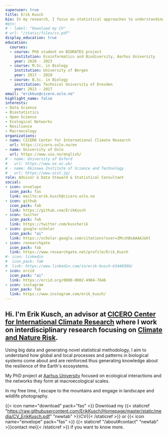 ```yaml
---
superuser: true
title: Erik Kusch
bio: In my research, I focus on statistical approaches to understanding complex processes and patterns in our environment using a variety of data banks. I do so by creating bespoke, reproducible, and efficient data hanbdling pipelines.
#btn:
# - label: "Download my CV"
# url: "/static/files/cv.pdf"
display_education: true
education:
  courses:
  - course: PhD student on BIORATES project
    institution: Ecoinformatics and Biodiversity, Aarhus University
    year: 2020 - 2023
  - course: M.Sc. in Biology
    institution: University of Bergen
    year: 2017 - 2019
  - course: B.Sc. in Biology
    institution: Technical University of Dresden
    year: 2013 - 2017
email: "erikkus@cicero.oslo.no"
highlight_name: false
interests:
- Data Science
- Biostatistics
- Open Science
- Ecological Networks
- Resilience
- Macroecology
organizations:
- name: CICERO Center for International Climate Research
  url: https://cicero.oslo.no/en
- name: University of Oslo
  url: https://www.uio.no/english/
# - name: University of Oxford
#   url: https://www.ox.ac.uk/
# - name: Okinawa Institute of Science and Technology
#   url: https://www.oist.jp/
role: Advisor & Data Steward & Statistical Consultant
social:
- icon: envelope
  icon_pack: fas
  link: mailto:erik.kusch@cicero.oslo.no
- icon: github
  icon_pack: fab
  link: https://github.com/ErikKusch
- icon: twitter
  icon_pack: fab
  link: https://twitter.com/kuscherik
- icon: google-scholar
  icon_pack: "ai"
  link: https://scholar.google.com/citations?user=ZMcshBsAAAAJ&hl
- icon: researchgate
  icon_pack: fab
  link: https://www.researchgate.net/profile/Erik_Kusch
#- icon: linkedin
#  icon_pack: fab
#  link: https://www.linkedin.com/in/erik-kusch-63448580/
- icon: orcid
  icon_pack: "ai"
  link: https://orcid.org/0000-0002-4984-7646
- icon: instagram
  icon_pack: fab
  link: https://www.instagram.com/erik_kusch/
---
```


## Hi. I'm **Erik Kusch**, an advisor at [CICERO Center for International Climate Research](https://cicero.oslo.no/en) where I work on interdisciplinary research focusing on [Climate and Nature Risk](https://cicero.oslo.no/en/research-groups/climate-impacts).

Using big data and generating novel statistical methodology, I aim to understand how global and local processes and patterns in biological systems come about and are reinforced thus generating knowledge about the resilience of the Earth's ecosystems. 

My PhD project at [Aarhus University](https://international.au.dk/) focused on ecological interactions and the networks they form at macroecological scales.

In my free time, I escape to the mountains and engage in landscape and wildlife photography.

{{< icon name="download" pack="fas" >}} Download my {{< staticref "https://raw.githubusercontent.com/ErikKusch/Homepage/master/static/media/CV_ErikKusch.pdf" "newtab" >}}CV{{< /staticref >}} or {{< icon name="envelope" pack="fas" >}} {{< staticref "/about#contact" "newtab" >}}contact me{{< /staticref >}} if you want to know more.
